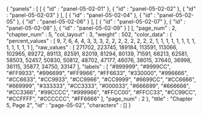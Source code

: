 {
  "panels" : [
    [
      {
        "id" : "panel-05-02-01"
      },
      {
        "id" : "panel-05-02-02"
      },
      {
        "id" : "panel-05-02-03"
      }
    ],
    [
      {
        "id" : "panel-05-02-04"
      },
      {
        "id" : "panel-05-02-05"
      },
      {
        "id" : "panel-05-02-06"
      }
    ],
    [
      {
        "id" : "panel-05-02-07"
      },
      {
        "id" : "panel-05-02-08"
      },
      {
        "id" : "panel-05-02-09"
      }
    ]
  ],
  "page_num" : 2,
  "chapter_num" : 5,
  "col_layout" : 3,
  "weight" : 502,
  "color_data" : {
    "percent_values" : [
      9,
      7,
      6,
      4,
      4,
      3,
      3,
      3,
      2,
      2,
      2,
      2,
      2,
      2,
      2,
      2,
      1,
      1,
      1,
      1,
      1,
      1,
      1,
      1,
      1,
      1,
      1,
      1,
      1
    ],
    "raw_values" : [
      271702,
      223745,
      189184,
      113591,
      113066,
      102965,
      89272,
      89113,
      82591,
      82019,
      81294,
      80139,
      71591,
      68213,
      62581,
      58503,
      52457,
      50830,
      50812,
      48702,
      47177,
      46076,
      38015,
      37640,
      36998,
      36115,
      35877,
      34750,
      33147
    ],
    "labels" : [
      "#999999",
      "#9999CC",
      "#FF9933",
      "#996699",
      "#FF9966",
      "#FF6633",
      "#330000",
      "#996666",
      "#CC6633",
      "#CC9933",
      "#CC9966",
      "#CC9999",
      "#6699CC",
      "#CC6666",
      "#669999",
      "#333333",
      "#CC3333",
      "#000033",
      "#666699",
      "#666666",
      "#CC3366",
      "#99CCCC",
      "#999966",
      "#FFCC00",
      "#FFCC33",
      "#CC99CC",
      "#CCFFFF",
      "#CCCCCC",
      "#FF6666"
    ],
    "page_num" : 2
  },
  "title" : "Chapter 5, Page 2",
  "id" : "page-05-02",
  "characters" : []
}
